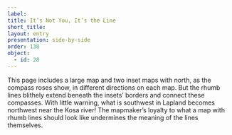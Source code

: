 ```yaml
---
label: 
title: It’s Not You, It’s the Line
short_title:
layout: entry
presentation: side-by-side
order: 138
object:
  - id: 28
---
```

This page includes a large map and two inset maps with north, as the compass roses show, in different directions on each map. But the rhumb lines blithely extend beneath the insets’ borders and connect these compasses. With little warning, what is southwest in Lapland becomes northwest near the Kosa river! The mapmaker’s loyalty to what a map with rhumb lines should look like undermines the meaning of the lines themselves.  